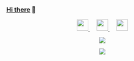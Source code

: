 ### <a href="https://juejin.cn/user/1151943915355965/posts" target="_blank">Hi there</a> 👋

<!--
**lewky/lewky** is a ✨ _special_ ✨ repository because its `README.md` (this file) appears on your GitHub profile.

Here are some ideas to get you started:

- 🔭 I’m currently working on ...
- 🌱 I’m currently learning ...
- 👯 I’m looking to collaborate on ...
- 🤔 I’m looking for help with ...
- 💬 Ask me about ...
- 📫 How to reach me: ...
- 😄 Pronouns: ...
- ⚡ Fun fact: ...
-->

<p align="center">
  <a href="https://blog.csdn.net/weixin_47729263?spm=1010.2135.3001.5343" target="_blank" title="CSDN博客">
    <img src="https://img.icons8.com/material/48/000000/csdn.png" width="30px"/>
  </a>
  &emsp;
  <a href= "http://114.96.82.213:8888/" target="_blank" title="个人站点">
    <img src="https://img.icons8.com/metro/26/000000/home.png" width="30px"/>
  </a>
  &emsp;
  <a href="https://juejin.cn/user/1151943915355965/posts" target="_blank" title="Java笔记">
    <img src="https://img.icons8.com/ios-glyphs/256/000000/coffee.png" width="30px"/>
  </a>  
</p>
<p align="center">
  <a href="https://github.com/wangwangit">
    <img src="https://github-profile-trophy.vercel.app/?username=wangwangit&theme=darkhub" />
  </a>
</p>
<p align="center">
  <a href="https://github.com/wangwangit">
    <img src="https://github-readme-stats.vercel.app/api?username=wangwangit&theme=dracula&show_icons=true" />
  </a>
</p>
